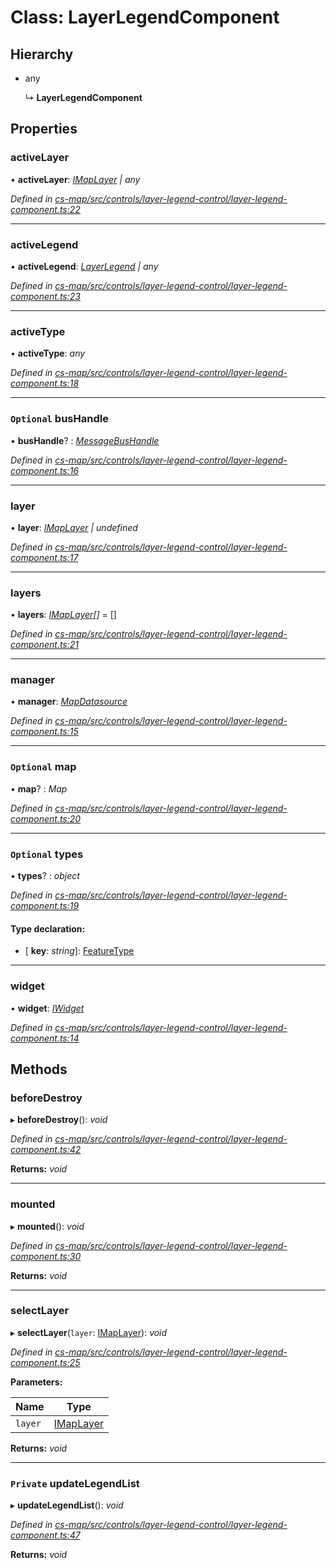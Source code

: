 # Class: LayerLegendComponent

## Hierarchy

* any

  ↳ **LayerLegendComponent**

## Properties

###  activeLayer

• **activeLayer**: *[IMapLayer](../interfaces/_cs_map_src_classes_imap_layer_.imaplayer.md) | any*

*Defined in [cs-map/src/controls/layer-legend-control/layer-legend-component.ts:22](https://github.com/TNOCS/csnext/blob/40018c3a/packages/cs-map/src/controls/layer-legend-control/layer-legend-component.ts#L22)*

___

###  activeLegend

• **activeLegend**: *[LayerLegend](../interfaces/_cs_map_src_classes_layer_legend_.layerlegend.md) | any*

*Defined in [cs-map/src/controls/layer-legend-control/layer-legend-component.ts:23](https://github.com/TNOCS/csnext/blob/40018c3a/packages/cs-map/src/controls/layer-legend-control/layer-legend-component.ts#L23)*

___

###  activeType

• **activeType**: *any*

*Defined in [cs-map/src/controls/layer-legend-control/layer-legend-component.ts:18](https://github.com/TNOCS/csnext/blob/40018c3a/packages/cs-map/src/controls/layer-legend-control/layer-legend-component.ts#L18)*

___

### `Optional` busHandle

• **busHandle**? : *[MessageBusHandle](_cs_core_src_utils_message_bus_message_bus_handle_.messagebushandle.md)*

*Defined in [cs-map/src/controls/layer-legend-control/layer-legend-component.ts:16](https://github.com/TNOCS/csnext/blob/40018c3a/packages/cs-map/src/controls/layer-legend-control/layer-legend-component.ts#L16)*

___

###  layer

• **layer**: *[IMapLayer](../interfaces/_cs_map_src_classes_imap_layer_.imaplayer.md) | undefined*

*Defined in [cs-map/src/controls/layer-legend-control/layer-legend-component.ts:17](https://github.com/TNOCS/csnext/blob/40018c3a/packages/cs-map/src/controls/layer-legend-control/layer-legend-component.ts#L17)*

___

###  layers

• **layers**: *[IMapLayer](../interfaces/_cs_map_src_classes_imap_layer_.imaplayer.md)[]* =  []

*Defined in [cs-map/src/controls/layer-legend-control/layer-legend-component.ts:21](https://github.com/TNOCS/csnext/blob/40018c3a/packages/cs-map/src/controls/layer-legend-control/layer-legend-component.ts#L21)*

___

###  manager

• **manager**: *[MapDatasource](_cs_map_src_datasources_map_datasource_.mapdatasource.md)*

*Defined in [cs-map/src/controls/layer-legend-control/layer-legend-component.ts:15](https://github.com/TNOCS/csnext/blob/40018c3a/packages/cs-map/src/controls/layer-legend-control/layer-legend-component.ts#L15)*

___

### `Optional` map

• **map**? : *Map*

*Defined in [cs-map/src/controls/layer-legend-control/layer-legend-component.ts:20](https://github.com/TNOCS/csnext/blob/40018c3a/packages/cs-map/src/controls/layer-legend-control/layer-legend-component.ts#L20)*

___

### `Optional` types

• **types**? : *object*

*Defined in [cs-map/src/controls/layer-legend-control/layer-legend-component.ts:19](https://github.com/TNOCS/csnext/blob/40018c3a/packages/cs-map/src/controls/layer-legend-control/layer-legend-component.ts#L19)*

#### Type declaration:

* \[ **key**: *string*\]: [FeatureType](_cs_map_src_classes_feature_type_.featuretype.md)

___

###  widget

• **widget**: *[IWidget](../interfaces/_cs_core_src_widget_widget_.iwidget.md)*

*Defined in [cs-map/src/controls/layer-legend-control/layer-legend-component.ts:14](https://github.com/TNOCS/csnext/blob/40018c3a/packages/cs-map/src/controls/layer-legend-control/layer-legend-component.ts#L14)*

## Methods

###  beforeDestroy

▸ **beforeDestroy**(): *void*

*Defined in [cs-map/src/controls/layer-legend-control/layer-legend-component.ts:42](https://github.com/TNOCS/csnext/blob/40018c3a/packages/cs-map/src/controls/layer-legend-control/layer-legend-component.ts#L42)*

**Returns:** *void*

___

###  mounted

▸ **mounted**(): *void*

*Defined in [cs-map/src/controls/layer-legend-control/layer-legend-component.ts:30](https://github.com/TNOCS/csnext/blob/40018c3a/packages/cs-map/src/controls/layer-legend-control/layer-legend-component.ts#L30)*

**Returns:** *void*

___

###  selectLayer

▸ **selectLayer**(`layer`: [IMapLayer](../interfaces/_cs_map_src_classes_imap_layer_.imaplayer.md)): *void*

*Defined in [cs-map/src/controls/layer-legend-control/layer-legend-component.ts:25](https://github.com/TNOCS/csnext/blob/40018c3a/packages/cs-map/src/controls/layer-legend-control/layer-legend-component.ts#L25)*

**Parameters:**

Name | Type |
------ | ------ |
`layer` | [IMapLayer](../interfaces/_cs_map_src_classes_imap_layer_.imaplayer.md) |

**Returns:** *void*

___

### `Private` updateLegendList

▸ **updateLegendList**(): *void*

*Defined in [cs-map/src/controls/layer-legend-control/layer-legend-component.ts:47](https://github.com/TNOCS/csnext/blob/40018c3a/packages/cs-map/src/controls/layer-legend-control/layer-legend-component.ts#L47)*

**Returns:** *void*
